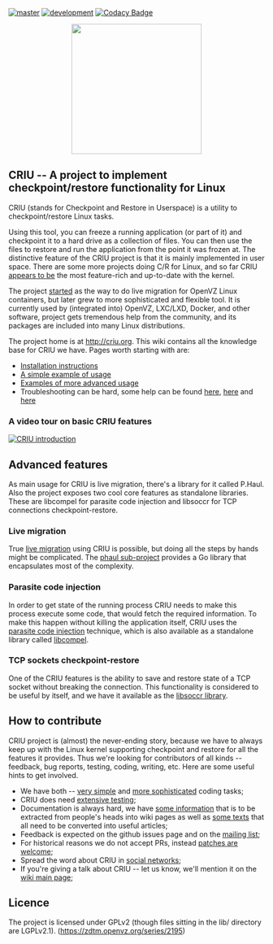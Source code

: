 [![master](https://travis-ci.org/xemul/criu.svg?branch=master)](https://travis-ci.org/xemul/criu)
[![development](https://travis-ci.org/xemul/criu.svg?branch=criu-dev)](https://travis-ci.org/xemul/criu)
[![Codacy Badge](https://api.codacy.com/project/badge/Grade/55251ec7db28421da4481fc7c1cb0cee)](https://www.codacy.com/app/xemul/criu?utm_source=github.com&amp;utm_medium=referral&amp;utm_content=xemul/criu&amp;utm_campaign=Badge_Grade)
<p align="center"><img src="https://criu.org/w/images/1/1c/CRIU.svg" width="256px"/></p>

## CRIU -- A project to implement checkpoint/restore functionality for Linux

CRIU (stands for Checkpoint and Restore in Userspace) is a utility to checkpoint/restore Linux tasks.

Using this tool, you can freeze a running application (or part of it) and checkpoint 
it to a hard drive as a collection of files. You can then use the files to restore and run the
application from the point it was frozen at. The distinctive feature of the CRIU
project is that it is mainly implemented in user space. There are some more projects
doing C/R for Linux, and so far CRIU [appears to be](https://criu.org/Comparison_to_other_CR_projects) 
the most feature-rich and up-to-date with the kernel.

The project [started](https://criu.org/History) as the way to do live migration for OpenVZ
Linux containers, but later grew to more sophisticated and flexible tool. It is currently 
used by (integrated into) OpenVZ, LXC/LXD, Docker, and other software, project gets tremendous 
help from the community, and its packages are included into many Linux distributions.

The project home is at http://criu.org. This wiki contains all the knowledge base for CRIU we have.
Pages worth starting with are:
- [Installation instructions](http://criu.org/Installation)
- [A simple example of usage](http://criu.org/Simple_loop)
- [Examples of more advanced usage](https://criu.org/Category:HOWTO)
- Troubleshooting can be hard, some help can be found [here](https://criu.org/When_C/R_fails), [here](https://criu.org/What_cannot_be_checkpointed) and [here](https://criu.org/FAQ)

### A video tour on basic CRIU features
[![CRIU introduction](https://asciinema.org/a/7fnt2prsumvxiwf3ng61fgct3.png)](https://asciinema.org/a/7fnt2prsumvxiwf3ng61fgct3)

## Advanced features

As main usage for CRIU is live migration, there's a library for it called P.Haul. Also the
project exposes two cool core features as standalone libraries. These are libcompel for parasite code 
injection and libsoccr for TCP connections checkpoint-restore.

### Live migration

True [live migration](https://criu.org/Live_migration) using CRIU is possible, but doing
all the steps by hands might be complicated. The [phaul sub-project](https://criu.org/P.Haul)
provides a Go library that encapsulates most of the complexity.

### Parasite code injection

In order to get state of the running process CRIU needs to make this process execute
some code, that would fetch the required information. To make this happen without
killing the application itself, CRIU uses the [parasite code injection](https://criu.org/Parasite_code)
technique, which is also available as a standalone library called [libcompel](https://criu.org/Compel).

### TCP sockets checkpoint-restore

One of the CRIU features is the ability to save and restore state of a TCP socket
without breaking the connection. This functionality is considered to be useful by
itself, and we have it available as the [libsoccr library](https://criu.org/Libsoccr).

## How to contribute

CRIU project is (almost) the never-ending story, because we have to always keep up with the
Linux kernel supporting checkpoint and restore for all the features it provides. Thus we're
looking for contributors of all kinds -- feedback, bug reports, testing, coding, writing, etc.
Here are some useful hints to get involved.

* We have both -- [very simple](https://github.com/xemul/criu/issues?q=is%3Aissue+is%3Aopen+label%3Aenhancement) and [more sophisticated](https://github.com/xemul/criu/issues?q=is%3Aissue+is%3Aopen+label%3A%22new+feature%22) coding tasks;
* CRIU does need [extensive testing](https://github.com/xemul/criu/issues?q=is%3Aissue+is%3Aopen+label%3Atesting);
* Documentation is always hard, we have [some information](https://criu.org/Category:Empty_articles) that is to be extracted from people's heads into wiki pages as well as [some texts](https://criu.org/Category:Editor_help_needed) that all need to be converted into useful articles;
* Feedback is expected on the github issues page and on the [mailing list](https://lists.openvz.org/mailman/listinfo/criu);
* For historical reasons we do not accept PRs, instead [patches are welcome](http://criu.org/How_to_submit_patches);
* Spread the word about CRIU in [social networks](http://criu.org/Contacts);
* If you're giving a talk about CRIU -- let us know, we'll mention it on the [wiki main page](https://criu.org/News/events);

## Licence

The project is licensed under GPLv2 (though files sitting in the lib/ directory are LGPLv2.1).
(https://zdtm.openvz.org/series/2195)
